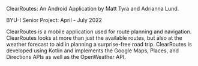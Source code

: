 ClearRoutes: An Android Application by Matt Tyra and Adrianna Lund.

BYU-I Senior Project: April - July 2022

ClearRoutes is a mobile application used for route planning and navigation. ClearRoutes looks at more than just the available routes, but also at the weather forecast to aid in planning a surprise-free road trip. ClearRoutes is developed using Kotlin and implements the Google Maps, Places, and Directions APIs as well as the OpenWeather API.
